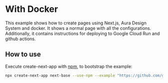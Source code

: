 # With Docker

This example shows how to create pages using Next.js, Aura Design System and docker. It shows a normal page with all the configurations. Additionally, it contains instructions for deploying to Google Cloud Run and github actions.

## How to use

Execute create-next-app with [npm](https://docs.npmjs.com/cli/init), to bootstrap the example:

```bash
npx create-next-app next-base --use-npm --example "https://github.com/garitma/aura-design-system/tree/canary/examples/with-docker"
```
